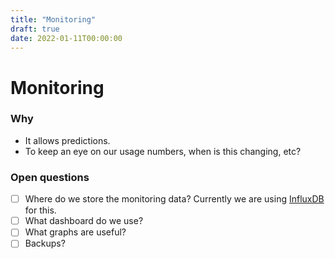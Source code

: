 ```yaml
---
title: "Monitoring"
draft: true
date: 2022-01-11T00:00:00
---
```


# Monitoring

### Why
- It allows predictions.
- To keep an eye on our usage numbers, when is this changing, etc?

### Open questions
- [ ] Where do we store the monitoring data? Currently we are using [InfluxDB](https://www.influxdata.com/) for this.
- [ ] What dashboard do we use?
- [ ] What graphs are useful?
- [ ] Backups?